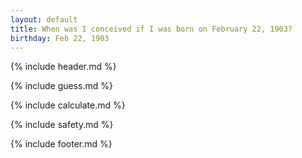 ```yaml
---
layout: default
title: When was I conceived if I was born on February 22, 1903?
birthday: Feb 22, 1903
---
```


{% include header.md %}

{% include guess.md %}

{% include calculate.md %}

{% include safety.md %}

{% include footer.md %}



